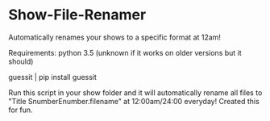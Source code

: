 # Show-File-Renamer
Automatically renames your shows to a specific format at 12am!

Requirements:
python 3.5 (unknown if it works on older versions but it should)

guessit | pip install guessit

Run this script in your show folder and it will automatically rename all files to "Title SnumberEnumber.filename" at 12:00am/24:00 everyday!
Created this for fun.
